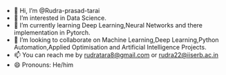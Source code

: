 - 👋 Hi, I’m @Rudra-prasad-tarai
- 👀 I’m interested in Data Science.
- 🌱 I’m currently learning Deep Learning,Neural Networks and there implementation in Pytorch.
- 💞️ I’m looking to collaborate on Machine Learning,Deep Learning,Python Automation,Applied Optimisation and Artificial Intelligence Projects.
- 📫 You can reach me by rudratara8@gmail.com or rudra22@iiserb.ac.in
- 😄 Pronouns: He/him


<!---
Rudra-prasad-tarai/Rudra-prasad-tarai is a ✨ special ✨ repository because its `README.md` (this file) appears on your GitHub profile.
You can click the Preview link to take a look at your changes.
--->
